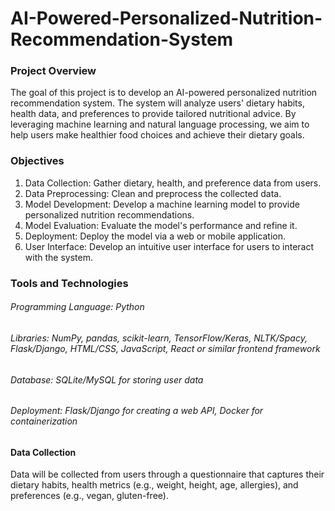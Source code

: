 # AI-Powered-Personalized-Nutrition-Recommendation-System

### Project Overview
The goal of this project is to develop an AI-powered personalized nutrition recommendation system. The system will analyze users' dietary habits, health data, and preferences to provide tailored nutritional advice. By leveraging machine learning and natural language processing, we aim to help users make healthier food choices and achieve their dietary goals.

### Objectives
  1. Data Collection: Gather dietary, health, and preference data from users.
  2. Data Preprocessing: Clean and preprocess the collected data.
  3. Model Development: Develop a machine learning model to provide personalized nutrition recommendations.
  4. Model Evaluation: Evaluate the model's performance and refine it.
  5. Deployment: Deploy the model via a web or mobile application.
  6. User Interface: Develop an intuitive user interface for users to interact with the system.

### Tools and Technologies
###### Programming Language: Python
###### Libraries: NumPy, pandas, scikit-learn, TensorFlow/Keras, NLTK/Spacy, Flask/Django, HTML/CSS, JavaScript, React or similar frontend framework
###### Database: SQLite/MySQL for storing user data
###### Deployment: Flask/Django for creating a web API, Docker for containerization

#### Data Collection
Data will be collected from users through a questionnaire that captures their dietary habits, health metrics (e.g., weight, height, age, allergies), and preferences (e.g., vegan, gluten-free).

